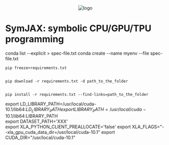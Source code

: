 <div align="center">
<img src="https://raw.githubusercontent.com/google/SymJAX/master/doc/img/logo.png" alt="logo"></img>
</div>

# SymJAX: symbolic CPU/GPU/TPU programming
conda list --explicit > spec-file.txt
conda create --name myenv --file spec-file.txt

    pip freeze>requirements.txt


    pip download -r requirements.txt -d path_to_the_folder


    pip install -r requirements.txt --find-links=path_to_the_folder


export LD_LIBRARY_PATH=/usr/local/cuda-10.1/lib64:$LD_LIBRARY_PATH 
export LIBRARY_PATH=/usr/local/cuda-10.1/lib64:$LIBRARY_PATH                
export DATASET_PATH='XXX'                                    
export XLA_PYTHON_CLIENT_PREALLOCATE='false'                                export XLA_FLAGS="--xla_gpu_cuda_data_dir=/usr/local/cuda-10.1"             export CUDA_DIR="/usr/local/cuda-10.1"
